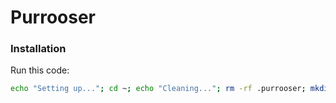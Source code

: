 # Purrooser

### Installation
Run this code:
```bash
echo "Setting up..."; cd ~; echo "Cleaning..."; rm -rf .purrooser; mkdir .purrooser; cd .purrooser; echo "Downloading..."; git clone https://github.com/Thoq-jar/Purrooser-PY.git; echo "Loading..."; cd Purrooser-PY; chmod +x install.sh; ./install.sh
```
